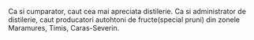 Ca si cumparator, caut cea mai apreciata distilerie.
Ca si administrator de distilerie, caut producatori autohtoni de fructe(special pruni)
din zonele Maramures, Timis, Caras-Severin.